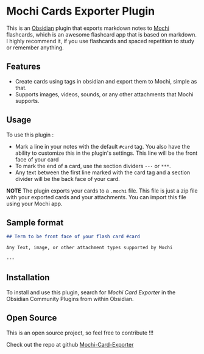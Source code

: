 # Mochi Cards Exporter Plugin

This is an [Obsidian](https://obsidian.md/) plugin that exports markdown notes to [Mochi](https://mochi.cards) flashcards, which is an awesome flashcard app that is based on markdown. I highly recommend it, if you use flashcards and spaced repetition to study or remember anything.

## Features

- Create cards using tags in obsidian and export them to Mochi, simple as that.
- Supports images, videos, sounds, or any other attachments that Mochi supports.

## Usage

To use this plugin :
- Mark a line in your notes with the default `#card` tag. You also have the ability to customize this in the plugin's settings. This line will be the front face of your card
- To mark the end of a card, use the section dividers `---` or `***`.
- Any text between the first line marked with the card tag and a section divider will be the back face of your card.

**NOTE** The plugin exports your cards to a `.mochi` file. This file is just a zip file with your exported cards and your attachments. You can import this file using your Mochi app.

## Sample format

```md
## Term to be front face of your flash card #card

Any Text, image, or other attachment types supported by Mochi

---

```

## Installation

To install and use this plugin, search for *Mochi Card Exporter* in the Obsidian Community Plugins from within Obsidian.

## Open Source

This is an open source project, so feel free to contribute !!!

Check out the repo at github [Mochi-Card-Exporter](https://github.com/kalbetredev/mochi-cards-exporter)
